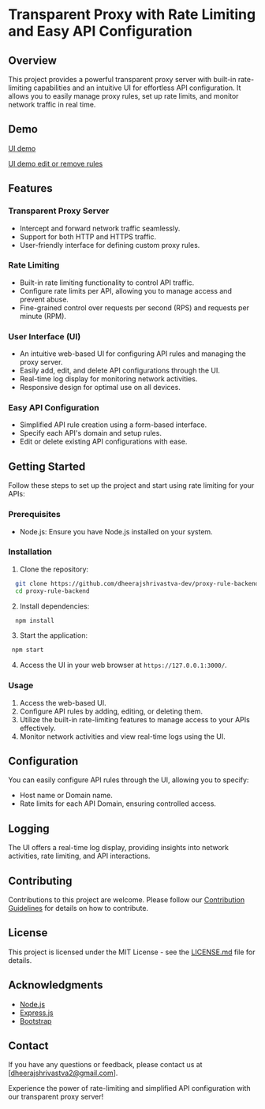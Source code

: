 # Transparent Proxy with Rate Limiting and Easy API Configuration

## Overview

This project provides a powerful transparent proxy server with built-in rate-limiting capabilities and an intuitive UI for effortless API configuration. It allows you to easily manage proxy rules, set up rate limits, and monitor network traffic in real time.

## Demo

[UI demo](https://github.com/dheerajshrivastva-dev/proxy-rule-backend/assets/46869372/0ce15ef8-5972-4b48-bd00-4424a1016109)

[UI demo edit or remove rules](https://github.com/dheerajshrivastva-dev/proxy-rule-backend/assets/46869372/cf45ce12-307f-463a-8886-39547165da47)


## Features

### Transparent Proxy Server

- Intercept and forward network traffic seamlessly.
- Support for both HTTP and HTTPS traffic.
- User-friendly interface for defining custom proxy rules.

### Rate Limiting

- Built-in rate limiting functionality to control API traffic.
- Configure rate limits per API, allowing you to manage access and prevent abuse.
- Fine-grained control over requests per second (RPS) and requests per minute (RPM).

### User Interface (UI)

- An intuitive web-based UI for configuring API rules and managing the proxy server.
- Easily add, edit, and delete API configurations through the UI.
- Real-time log display for monitoring network activities.
- Responsive design for optimal use on all devices.

### Easy API Configuration

- Simplified API rule creation using a form-based interface.
- Specify each API's domain and setup rules.
- Edit or delete existing API configurations with ease.

## Getting Started

Follow these steps to set up the project and start using rate limiting for your APIs:

### Prerequisites

- Node.js: Ensure you have Node.js installed on your system.

### Installation

1. Clone the repository:

```bash
  git clone https://github.com/dheerajshrivastva-dev/proxy-rule-backend
  cd proxy-rule-backend
```

2. Install dependencies:

```bash
  npm install
```

3. Start the application:

```bash
 npm start
```

4. Access the UI in your web browser at `https://127.0.0.1:3000/`.

### Usage

1. Access the web-based UI.
2. Configure API rules by adding, editing, or deleting them.
3. Utilize the built-in rate-limiting features to manage access to your APIs effectively.
4. Monitor network activities and view real-time logs using the UI.

## Configuration

You can easily configure API rules through the UI, allowing you to specify:

- Host name or Domain name.
- Rate limits for each API Domain, ensuring controlled access.

## Logging

The UI offers a real-time log display, providing insights into network activities, rate limiting, and API interactions.

## Contributing

Contributions to this project are welcome. Please follow our [Contribution Guidelines](CONTRIBUTING.md) for details on how to contribute.

## License

This project is licensed under the MIT License - see the [LICENSE.md](LICENSE.md) file for details.

## Acknowledgments

- [Node.js](https://nodejs.org/)
- [Express.js](https://expressjs.com/)
- [Bootstrap](https://getbootstrap.com/)

## Contact

If you have any questions or feedback, please contact us at [dheerajshrivastva2@gmail.com].

Experience the power of rate-limiting and simplified API configuration with our transparent proxy server!
